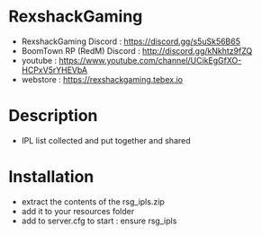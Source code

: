 # RexshackGaming
- RexshackGaming Discord : https://discord.gg/s5uSk56B65
- BoomTown RP (RedM) Discord : http://discord.gg/kNkhtz9fZQ
- youtube : https://www.youtube.com/channel/UCikEgGfXO-HCPxV5rYHEVbA
- webstore : https://rexshackgaming.tebex.io

# Description
- IPL list collected and put together and shared

# Installation
- extract the contents of the rsg_ipls.zip
- add it to your resources folder
- add to server.cfg to start : ensure rsg_ipls